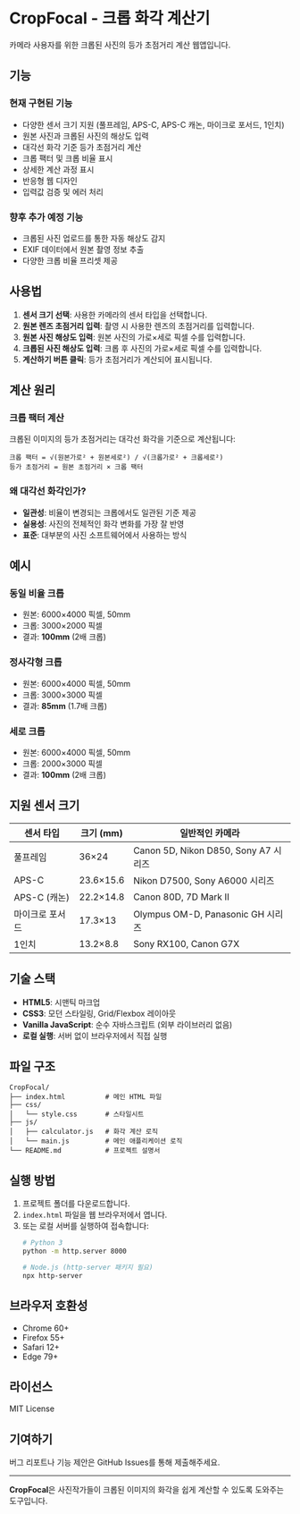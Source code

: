 # CropFocal - 크롭 화각 계산기

카메라 사용자를 위한 크롭된 사진의 등가 초점거리 계산 웹앱입니다.

## 기능

### 현재 구현된 기능
- 다양한 센서 크기 지원 (풀프레임, APS-C, APS-C 캐논, 마이크로 포서드, 1인치)
- 원본 사진과 크롭된 사진의 해상도 입력
- 대각선 화각 기준 등가 초점거리 계산
- 크롭 팩터 및 크롭 비율 표시
- 상세한 계산 과정 표시
- 반응형 웹 디자인
- 입력값 검증 및 에러 처리

### 향후 추가 예정 기능
- 크롭된 사진 업로드를 통한 자동 해상도 감지
- EXIF 데이터에서 원본 촬영 정보 추출
- 다양한 크롭 비율 프리셋 제공

## 사용법

1. **센서 크기 선택**: 사용한 카메라의 센서 타입을 선택합니다.
2. **원본 렌즈 초점거리 입력**: 촬영 시 사용한 렌즈의 초점거리를 입력합니다.
3. **원본 사진 해상도 입력**: 원본 사진의 가로×세로 픽셀 수를 입력합니다.
4. **크롭된 사진 해상도 입력**: 크롭 후 사진의 가로×세로 픽셀 수를 입력합니다.
5. **계산하기 버튼 클릭**: 등가 초점거리가 계산되어 표시됩니다.

## 계산 원리

### 크롭 팩터 계산
크롭된 이미지의 등가 초점거리는 대각선 화각을 기준으로 계산됩니다:

```
크롭 팩터 = √(원본가로² + 원본세로²) / √(크롭가로² + 크롭세로²)
등가 초점거리 = 원본 초점거리 × 크롭 팩터
```

### 왜 대각선 화각인가?
- **일관성**: 비율이 변경되는 크롭에서도 일관된 기준 제공
- **실용성**: 사진의 전체적인 화각 변화를 가장 잘 반영
- **표준**: 대부분의 사진 소프트웨어에서 사용하는 방식

## 예시

### 동일 비율 크롭
- 원본: 6000×4000 픽셀, 50mm
- 크롭: 3000×2000 픽셀
- 결과: **100mm** (2배 크롭)

### 정사각형 크롭
- 원본: 6000×4000 픽셀, 50mm
- 크롭: 3000×3000 픽셀
- 결과: **85mm** (1.7배 크롭)

### 세로 크롭
- 원본: 6000×4000 픽셀, 50mm
- 크롭: 2000×3000 픽셀
- 결과: **100mm** (2배 크롭)

## 지원 센서 크기

| 센서 타입 | 크기 (mm) | 일반적인 카메라 |
|-----------|-----------|----------------|
| 풀프레임 | 36×24 | Canon 5D, Nikon D850, Sony A7 시리즈 |
| APS-C | 23.6×15.6 | Nikon D7500, Sony A6000 시리즈 |
| APS-C (캐논) | 22.2×14.8 | Canon 80D, 7D Mark II |
| 마이크로 포서드 | 17.3×13 | Olympus OM-D, Panasonic GH 시리즈 |
| 1인치 | 13.2×8.8 | Sony RX100, Canon G7X |

## 기술 스택

- **HTML5**: 시맨틱 마크업
- **CSS3**: 모던 스타일링, Grid/Flexbox 레이아웃
- **Vanilla JavaScript**: 순수 자바스크립트 (외부 라이브러리 없음)
- **로컬 실행**: 서버 없이 브라우저에서 직접 실행

## 파일 구조

```
CropFocal/
├── index.html          # 메인 HTML 파일
├── css/
│   └── style.css       # 스타일시트
├── js/
│   ├── calculator.js   # 화각 계산 로직
│   └── main.js         # 메인 애플리케이션 로직
└── README.md           # 프로젝트 설명서
```

## 실행 방법

1. 프로젝트 폴더를 다운로드합니다.
2. `index.html` 파일을 웹 브라우저에서 엽니다.
3. 또는 로컬 서버를 실행하여 접속합니다:
   ```bash
   # Python 3
   python -m http.server 8000
   
   # Node.js (http-server 패키지 필요)
   npx http-server
   ```

## 브라우저 호환성

- Chrome 60+
- Firefox 55+
- Safari 12+
- Edge 79+

## 라이선스

MIT License

## 기여하기

버그 리포트나 기능 제안은 GitHub Issues를 통해 제출해주세요.

---

**CropFocal**은 사진작가들이 크롭된 이미지의 화각을 쉽게 계산할 수 있도록 도와주는 도구입니다.